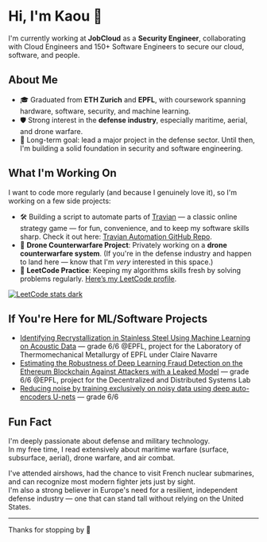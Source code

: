 # Hi, I'm Kaou 👋

I'm currently working at **JobCloud** as a **Security Engineer**, collaborating with Cloud Engineers and 150+ Software Engineers to secure our cloud, software, and people.

## About Me

- 🎓 Graduated from **ETH Zurich** and **EPFL**, with coursework spanning hardware, software, security, and machine learning.
- 🛡️ Strong interest in the **defense industry**, especially maritime, aerial, and drone warfare.
- 🚀 Long-term goal: lead a major project in the defense sector. Until then, I'm building a solid foundation in security and software engineering.

## What I'm Working On

I want to code more regularly (and because I genuinely love it), so I'm working on a few side projects:

- 🛠️ Building a script to automate parts of [Travian](https://www.travian.com) — a classic online strategy game — for fun, convenience, and to keep my software skills sharp. Check it out here: [Travian Automation GitHub Repo](https://github.com/kaoutamine/travian_legends_bots).
- 🚁 **Drone Counterwarfare Project**: Privately working on a **drone counterwarfare system**. (If you're in the defense industry and happen to land here — know that I'm *very* interested in this space.)
- 🧠 **LeetCode Practice**: Keeping my algorithms skills fresh by solving problems regularly. [Here’s my LeetCode profile](https://leetcode.com/user1238lu/).

[![LeetCode stats dark](https://leetcode-badge-sage.vercel.app/badge/user1238lu?theme=dark&bgColor=282828)](https://leetcode.com/user1238lu/)

## If You're Here for ML/Software Projects

- [Identifying Recrystallization in Stainless Steel Using Machine Learning on Acoustic Data](https://www.overleaf.com/read/qfvnxcgwnnpd#ad813c) — grade 6/6 @EPFL, project for the Laboratory of Thermomechanical Metallurgy of EPFL under Claire Navarre
- [Estimating the Robustness of Deep Learning Fraud Detection on the Ethereum Blockchain Against Attackers with a Leaked Model](https://www.overleaf.com/read/mbxvnznrmbhv#c37320) — grade 6/6 @EPFL, project for the Decentralized and Distributed Systems Lab
- [Reducing noise by training exclusively on noisy data using deep auto-encoders U-nets](https://www.overleaf.com/project/6276868dfe09ce388dcf89d6) — grade 6/6

## Fun Fact

I'm deeply passionate about defense and military technology.  
In my free time, I read extensively about maritime warfare (surface, subsurface, aerial), drone warfare, and air combat.

I've attended airshows, had the chance to visit French nuclear submarines, and can recognize most modern fighter jets just by sight.  
I'm also a strong believer in Europe's need for a resilient, independent defense industry — one that can stand tall without relying on the United States.

---

Thanks for stopping by 👋
